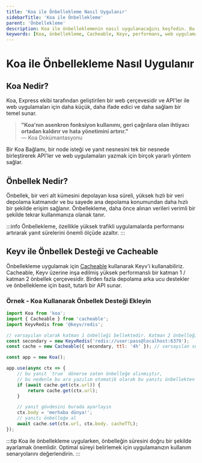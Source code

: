 ```yaml
---
title: 'Koa ile Önbellekleme Nasıl Uygulanır'
sidebarTitle: 'Koa ile Önbellekleme'
parent: 'Önbellekleme'
description: Koa ile önbelleklemenin nasıl uygulanacağını keşfedin. Bu içerik, Koa'nın temellerinden başlayarak önbellek sistemi kurulumu ve kullanımı ile ilgili detaylar sunmaktadır.
keywords: [Koa, önbellekleme, Cacheable, Keyv, performans, web uygulamaları, API]
---
```


# Koa ile Önbellekleme Nasıl Uygulanır

## Koa Nedir?
Koa, Express ekibi tarafından geliştirilen bir web çerçevesidir ve API'ler ile web uygulamaları için daha küçük, daha ifade edici ve daha sağlam bir temel sunar. 

> **"Koa'nın asenkron fonksiyon kullanımı, geri çağrılara olan ihtiyacı ortadan kaldırır ve hata yönetimini artırır."**  
— Koa Dokümantasyonu

Bir Koa Bağlamı, bir node isteği ve yanıt nesnesini tek bir nesnede birleştirerek API'ler ve web uygulamaları yazmak için birçok yararlı yöntem sağlar.

## Önbellek Nedir?
Önbellek, bir veri alt kümesini depolayan kısa süreli, yüksek hızlı bir veri depolama katmanıdır ve bu sayede ana depolama konumundan daha hızlı bir şekilde erişim sağlanır. Önbellekleme, daha önce alınan verileri verimli bir şekilde tekrar kullanmanıza olanak tanır.

:::info
Önbellekleme, özellikle yüksek trafikli uygulamalarda performansı artırarak yanıt sürelerini önemli ölçüde azaltır.
:::

## Keyv ile Önbellek Desteği ve Cacheable

Önbellekleme uygulamak için [Cacheable](https://npmjs.org/package/cacheable) kullanarak Keyv'i kullanabiliriz. Cacheable, Keyv üzerine inşa edilmiş yüksek performanslı bir katman 1 / katman 2 önbellek çerçevesidir. Birden fazla depolama arka ucu destekler ve önbellekleme için basit, tutarlı bir API sunar.

### Örnek - Koa Kullanarak Önbellek Desteği Ekleyin

```js
import Koa from 'koa';
import { Cacheable } from 'cacheable';
import KeyvRedis from '@keyv/redis';

// varsayılan olarak katman 1 önbelleği bellektedir. Katman 2 önbelleği eklemek istiyorsanız, KeyvRedis'i kullanabilirsiniz
const secondary = new KeyvRedis('redis://user:pass@localhost:6379');
const cache = new Cacheable({ secondary, ttl: '4h' }); // varsayılan süre 4 saat olarak ayarlandı

const app = new Koa();

app.use(async ctx => {
    // bu yanıt `true` dönerse zaten önbelleğe alınmıştır,
    // bu nedenle bu ara yazılım otomatik olarak bu yanıtı önbellekten sunacaktır
    if (await cache.get(ctx.url)) {
        return cache.get(ctx.url);
    }

    // yanıt gövdesini burada ayarlayın
    ctx.body = 'merhaba dünya!';
    // yanıtı önbelleğe al
    await cache.set(ctx.url, ctx.body. cacheTTL);
});
```

:::tip
Koa ile önbellekleme uygularken, önbelleğin süresini doğru bir şekilde ayarlamak önemlidir. Optimal süreyi belirlemek için uygulamanızın kullanım senaryolarını değerlendirin.
:::
